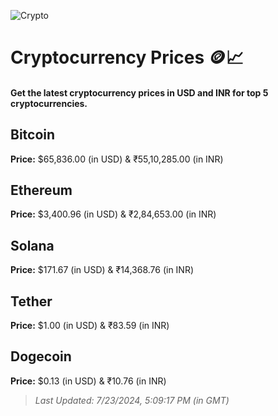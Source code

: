 
![Crypto](https://www.techguide.com.au/wp-content/uploads/2020/11/crypto3.jpeg)

# Cryptocurrency Prices 🪙📈

#### Get the latest cryptocurrency prices in USD and INR for top 5 cryptocurrencies.

## Bitcoin

**Price:** $65,836.00 (in USD) & ₹55,10,285.00 (in INR)

## Ethereum

**Price:** $3,400.96 (in USD) & ₹2,84,653.00 (in INR)

## Solana

**Price:** $171.67 (in USD) & ₹14,368.76 (in INR)

## Tether

**Price:** $1.00 (in USD) & ₹83.59 (in INR)

## Dogecoin

**Price:** $0.13 (in USD) & ₹10.76 (in INR)

> _Last Updated: 7/23/2024, 5:09:17 PM (in GMT)_

